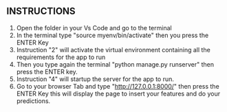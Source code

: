INSTRUCTIONS
------------

1. Open the folder in your Vs Code and go to the terminal
2. In the terminal type "source myenv/bin/activate" then you press the ENTER Key
3. Instruction "2" will activate the virtual environment containing all the requirements for the app to run
4. Then you type again the terminal "python manage.py runserver" then press the ENTER key.
5. Instruction "4" will startup the server for the app to run.
6. Go to your browser Tab and type "http://127.0.0.1:8000/" then press the ENTER Key this will display the page to insert your features and do your predictions.